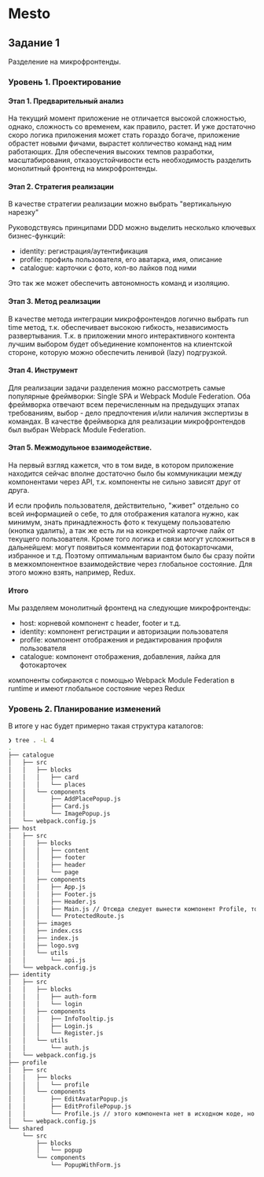 # Mesto

## Задание 1

Разделение на микрофронтенды.

### Уровень 1. Проектирование

#### Этап 1. Предварительный анализ

На текущий момент приложение не отличается высокой сложностью, однако, сложность со временем, как правило, растет.
И уже достаточно скоро логика приложения может стать гораздо богаче, приложение обрастет новыми фичами, вырастет колличество команд над ним работающих.
Для обеспечения высоких темпов разработки, масштабирования, отказоустойчивости есть необходимость разделить монолитный фронтенд на микрофронтенды.

#### Этап 2. Стратегия реализации

В качестве стратегии реализации можно выбрать "вертикальную нарезку"

Руководствуясь принципами DDD можно выделить несколько ключевых бизнес-функций:
- identity: регистрация/аутентификация
- profile: профиль пользователя, его аватарка, имя, описание
- catalogue: карточки с фото, кол-во лайков под ними

Это так же может обеспечить автономность команд и изоляцию.

#### Этап 3. Метод реализации

В качестве метода интеграции микрофронтендов логично выбрать run time метод, т.к. обеспечивает высокою гибкость, независимость развертывания.
Т.к. в приложении много интерактивного контента лучшим выбором будет объединение компонентов на клиентской стороне, которую можно обеспечить ленивой (lazy) подгрузкой.

#### Этап 4. Инструмент

Для реализации задачи разделения можно рассмотреть самые популярные фреймворки: Single SPA и Webpack Module Federation.
Оба фреймворка отвечают всем перечисленным на предыдущих этапах требованиям, выбор - дело предпочтения и/или наличия экспертизы в командах.
В качестве фреймворка для реализации микрофронтендов был выбран Webpack Module Federation.

#### Этап 5. Межмодульное взаимодействие.
 
На первый взгляд кажется, что в том виде, в котором приложение находится сейчас вполне достаточно было бы коммуникации между компонентами через API, т.к. компоненты не сильно зависят друг от друга.

И если профиль пользователя, действительно, "живет" отдельно со всей информацией о себе, то для отображения каталога нужно, как минимум, знать принадлежность фото к текущему пользователю (кнопка удалить), а так же есть ли на конкретной карточке лайк от текущего пользователя.
Кроме того логика и связи могут усложниться в дальнейшем: могут появиться комментарии под фотокарточками, избранное и т.д.
Поэтому оптимальным вариантом было бы сразу пойти в межкомпонентное взаимодействие через глобальное состояние. Для этого можно взять, например, Redux.

#### Итого

Мы разделяем монолитный фронтенд на следующие микрофронтенды:

- host: корневой компонент с header, footer и т.д.
- identity: компонент регистрации и авторизации пользователя
- profile: компонент отображения и редактирования профиля пользователя
- catalogue: компонент отображения, добавления, лайка для фотокарточек

компоненты собираются с помощью Webpack Module Federation в runtime и имеют глобальное состояние через Redux

### Уровень 2. Планирование изменений

В итоге у нас будет примерно такая структура каталогов:

``` sh
❯ tree . -L 4
.
├── catalogue
│   ├── src
│   │   ├── blocks
│   │   │   ├── card
│   │   │   └── places
│   │   └── components
│   │       ├── AddPlacePopup.js
│   │       ├── Card.js
│   │       └── ImagePopup.js
│   └── webpack.config.js
├── host
│   ├── src
│   │   ├── blocks
│   │   │   ├── content
│   │   │   ├── footer
│   │   │   ├── header
│   │   │   └── page
│   │   ├── components
│   │   │   ├── App.js
│   │   │   ├── Footer.js
│   │   │   ├── Header.js
│   │   │   ├── Main.js // Отсюда следует вынести компонент Profile, только подгружать его из соседнего микрофронта. Можно так же список карточек вынести отдельно
│   │   │   └── ProtectedRoute.js
│   │   ├── images
│   │   ├── index.css
│   │   ├── index.js
│   │   ├── logo.svg
│   │   └── utils
│   │       └── api.js
│   └── webpack.config.js
├── identity
│   ├── src
│   │   ├── blocks
│   │   │   ├── auth-form
│   │   │   └── login
│   │   ├── components
│   │   │   ├── InfoTooltip.js
│   │   │   ├── Login.js
│   │   │   └── Register.js
│   │   └── utils
│   │       └── auth.js
│   └── webpack.config.js
├── profile
│   ├── src
│   │   ├── blocks
│   │   │   └── profile
│   │   └── components
│   │       ├── EditAvatarPopup.js
│   │       ├── EditProfilePopup.js
│   │       └── Profile.js // этого компонента нет в исходном коде, но его следует вынести из компонента Main в host-е, чтоб можно было переисаользовать в других местах
│   └── webpack.config.js
└── shared
    └── src
        ├── blocks
        │   └── popup
        └── components
            └── PopupWithForm.js
```
